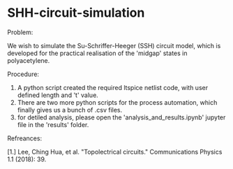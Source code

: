 # SHH-circuit-simulation

Problem: 

We wish to simulate the Su-Schriffer-Heeger (SSH) circuit model, which is developed for the practical realisation of the 'midgap' states in polyacetylene.

Procedure: 
1. A python script created the required ltspice netlist code, with user defined length and 't' value. 
2. There are two more python scripts for the process automation, which finally gives us a bunch of .csv files. 
3. for detiled analysis, please open the 'analysis_and_results.ipynb' jupyter file in the 'results' folder. 

Refreances:

[1.] Lee, Ching Hua, et al. "Topolectrical circuits." Communications Physics 1.1 (2018): 39.
